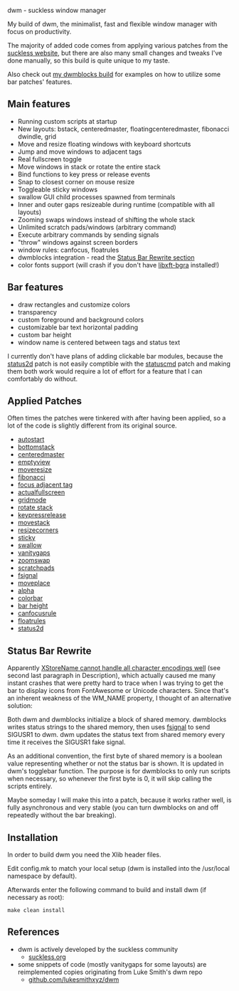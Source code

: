  dwm - suckless window manager

My build of dwm, the minimalist, fast and flexible window manager with focus on productivity.

The majority of added code comes from applying various patches from the [suckless website](https://dwm.suckless.org),
but there are also many small changes and tweaks I've done manually, so this build is quite unique to my taste.

Also check out [my dwmblocks build](https://github.com/randoragon/dwmblocks) for examples on how to
utilize some bar patches' features.

## Main features

- Running custom scripts at startup
- New layouts: bstack, centeredmaster, floatingcenteredmaster, fibonacci dwindle, grid
- Move and resize floating windows with keyboard shortcuts
- Jump and move windows to adjacent tags
- Real fullscreen toggle
- Move windows in stack or rotate the entire stack
- Bind functions to key press or release events
- Snap to closest corner on mouse resize
- Toggleable sticky windows
- swallow GUI child processes spawned from terminals
- Inner and outer gaps resizeable during runtime (compatible with all layouts)
- Zooming swaps windows instead of shifting the whole stack
- Unlimited scratch pads/windows (arbitrary command)
- Execute arbitrary commands by sending signals
- "throw" windows against screen borders
- window rules: canfocus, floatrules
- dwmblocks integration - read the [Status Bar Rewrite section](https://github.com/Randoragon/dwm#status-bar-rewrite)
- color fonts support (will crash if you don't have [libxft-bgra](https://aur.archlinux.org/packages/libxft-bgra) installed!)

## Bar features

- draw rectangles and customize colors
- transparency
- custom foreground and background colors
- customizable bar text horizontal padding
- custom bar height
- window name is centered between tags and status text

I currently don't have plans of adding clickable bar modules, because the
[status2d](https://dwm.suckless.org/patches/status2d/) patch is not easily comptible with the
[statuscmd](https://dwm.suckless.org/patches/statuscmd/) patch and making them both work would
require a lot of effort for a feature that I can comfortably do without.

## Applied Patches

Often times the patches were tinkered with after having been applied,
so a lot of the code is slightly different from its original source.

- [autostart](https://dwm.suckless.org/patches/autostart/)
- [bottomstack](https://dwm.suckless.org/patches/bottomstack/)
- [centeredmaster](https://dwm.suckless.org/patches/centeredmaster/)
- [emptyview](https://dwm.suckless.org/patches/emptyview/)
- [moveresize](https://dwm.suckless.org/patches/moveresize/)
- [fibonacci](https://dwm.suckless.org/patches/fibonacci/)
- [focus adjacent tag](https://dwm.suckless.org/patches/focusadjacenttag/)
- [actualfullscreen](https://dwm.suckless.org/patches/actualfullscreen/)
- [gridmode](https://dwm.suckless.org/patches/gridmode/)
- [rotate stack](https://dwm.suckless.org/patches/rotatestack/)
- [keypressrelease](https://dwm.suckless.org/patches/keypressrelease/)
- [movestack](https://dwm.suckless.org/patches/movestack/)
- [resizecorners](https://dwm.suckless.org/patches/resizecorners/)
- [sticky](https://dwm.suckless.org/patches/sticky/)
- [swallow](https://dwm.suckless.org/patches/swallow/)
- [vanitygaps](https://dwm.suckless.org/patches/vanitygaps/)
- [zoomswap](https://dwm.suckless.org/patches/zoomswap/)
- [scratchpads](https://dwm.suckless.org/patches/scratchpads/)
- [fsignal](https://dwm.suckless.org/patches/fsignal/)
- [moveplace](https://dwm.suckless.org/patches/moveplace/)
- [alpha](https://dwm.suckless.org/patches/alpha/)
- [colorbar](https://dwm.suckless.org/patches/colorbar/)
- [bar height](https://dwm.suckless.org/patches/bar_height/)
- [canfocusrule](https://dwm.suckless.org/patches/canfocusrule/)
- [floatrules](https://dwm.suckless.org/patches/floatrules/)
- [status2d](https://dwm.suckless.org/patches/status2d/)

## Status Bar Rewrite

Apparently [XStoreName cannot handle all character encodings well](https://linux.die.net/man/3/xstorename) (see second last paragraph in Description), which
actually caused me many instant crashes that were pretty hard to trace when I was trying to get the bar to display
icons from FontAwesome or Unicode characters. Since that's an inherent weakness of the WM\_NAME property, I thought
of an alternative solution:

Both dwm and dwmblocks initialize a block of shared memory. dwmblocks writes status strings to the shared memory,
then uses [fsignal](https://dwm.suckless.org/patches/fsignal/) to send SIGUSR1 to dwm. dwm updates the status
text from shared memory every time it receives the SIGUSR1 fake signal.

As an additional convention, the first byte of shared memory is a boolean value representing whether or not
the status bar is shown. It is updated in dwm's togglebar function. The purpose is for dwmblocks to only
run scripts when necessary, so whenever the first byte is 0, it will skip calling the scripts entirely.

Maybe someday I will make this into a patch, because it works rather well, is fully asynchronous and very stable
(you can turn dwmblocks on and off repeatedly without the bar breaking).

## Installation

In order to build dwm you need the Xlib header files.

Edit config.mk to match your local setup (dwm is installed into
the /usr/local namespace by default).

Afterwards enter the following command to build and install dwm (if
necessary as root):

    make clean install

## References

- dwm is actively developed by the suckless community
    - [suckless.org](https://suckless.org)
- some snippets of code (mostly vanitygaps for some layouts) are reimplemented copies originating from Luke Smith's dwm repo
    - [github.com/lukesmithxyz/dwm](https://github.com/lukesmithxyz/dwm)
